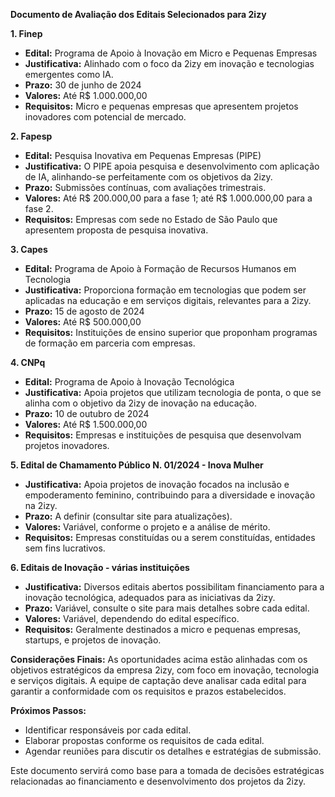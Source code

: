 **Documento de Avaliação dos Editais Selecionados para 2izy**

**1. Finep**
   - **Edital:** Programa de Apoio à Inovação em Micro e Pequenas Empresas
   - **Justificativa:** Alinhado com o foco da 2izy em inovação e tecnologias emergentes como IA. 
   - **Prazo:** 30 de junho de 2024
   - **Valores:** Até R$ 1.000.000,00
   - **Requisitos:** Micro e pequenas empresas que apresentem projetos inovadores com potencial de mercado.

**2. Fapesp**
   - **Edital:** Pesquisa Inovativa em Pequenas Empresas (PIPE)
   - **Justificativa:** O PIPE apoia pesquisa e desenvolvimento com aplicação de IA, alinhando-se perfeitamente com os objetivos da 2izy.
   - **Prazo:** Submissões contínuas, com avaliações trimestrais.
   - **Valores:** Até R$ 200.000,00 para a fase 1; até R$ 1.000.000,00 para a fase 2.
   - **Requisitos:** Empresas com sede no Estado de São Paulo que apresentem proposta de pesquisa inovativa.

**3. Capes**
   - **Edital:** Programa de Apoio à Formação de Recursos Humanos em Tecnologia
   - **Justificativa:** Proporciona formação em tecnologias que podem ser aplicadas na educação e em serviços digitais, relevantes para a 2izy.
   - **Prazo:** 15 de agosto de 2024
   - **Valores:** Até R$ 500.000,00
   - **Requisitos:** Instituições de ensino superior que proponham programas de formação em parceria com empresas.

**4. CNPq**
   - **Edital:** Programa de Apoio à Inovação Tecnológica
   - **Justificativa:** Apoia projetos que utilizam tecnologia de ponta, o que se alinha com o objetivo da 2izy de inovação na educação.
   - **Prazo:** 10 de outubro de 2024
   - **Valores:** Até R$ 1.500.000,00
   - **Requisitos:** Empresas e instituições de pesquisa que desenvolvam projetos inovadores.

**5. Edital de Chamamento Público N. 01/2024 - Inova Mulher**
   - **Justificativa:** Apoia projetos de inovação focados na inclusão e empoderamento feminino, contribuindo para a diversidade e inovação na 2izy.
   - **Prazo:** A definir (consultar site para atualizações).
   - **Valores:** Variável, conforme o projeto e a análise de mérito.
   - **Requisitos:** Empresas constituídas ou a serem constituídas, entidades sem fins lucrativos.

**6. Editais de Inovação - várias instituições**
   - **Justificativa:** Diversos editais abertos possibilitam financiamento para a inovação tecnológica, adequados para as iniciativas da 2izy.
   - **Prazo:** Variável, consulte o site para mais detalhes sobre cada edital.
   - **Valores:** Variável, dependendo do edital específico.
   - **Requisitos:** Geralmente destinados a micro e pequenas empresas, startups, e projetos de inovação.

**Considerações Finais:**
As oportunidades acima estão alinhadas com os objetivos estratégicos da empresa 2izy, com foco em inovação, tecnologia e serviços digitais. A equipe de captação deve analisar cada edital para garantir a conformidade com os requisitos e prazos estabelecidos.

**Próximos Passos:**
- Identificar responsáveis por cada edital.
- Elaborar propostas conforme os requisitos de cada edital.
- Agendar reuniões para discutir os detalhes e estratégias de submissão. 

Este documento servirá como base para a tomada de decisões estratégicas relacionadas ao financiamento e desenvolvimento dos projetos da 2izy.